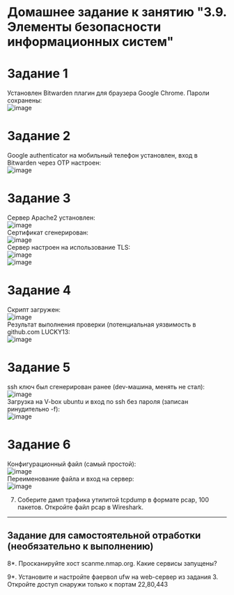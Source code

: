 # Домашнее задание к занятию "3.9. Элементы безопасности информационных систем"
# Задание 1
Установлен Bitwarden плагин для браузера Google Chrome. Пароли сохранены:  
![image](https://user-images.githubusercontent.com/22905019/145946982-97e1b74d-578a-4743-b6cd-daf1c4aea43f.png)  
# Задание 2
Google authenticator на мобильный телефон установлен, вход в Bitwarden через ОТР настроен:  
![image](https://user-images.githubusercontent.com/22905019/145948023-de3012a8-6dca-4527-8596-68889b91915a.png)  
# Задание 3
Сервер Apache2 установлен:  
![image](https://user-images.githubusercontent.com/22905019/145948826-2affa2f3-8c7f-499d-a0eb-4efe33cf0211.png)  
Сертификат сгенерирован:  
![image](https://user-images.githubusercontent.com/22905019/145950393-318b883e-7c74-40ae-ac2f-679f42ba463e.png)  
Сервер настроен на использование TLS:  
![image](https://user-images.githubusercontent.com/22905019/145950538-029f562d-7a71-4fe3-995b-de2a5ed297d7.png)  
![image](https://user-images.githubusercontent.com/22905019/145950136-9310b900-7015-4efa-9873-d362f6770467.png)  
# Задание 4
Скрипт загружен:  
![image](https://user-images.githubusercontent.com/22905019/145952109-2bf641a3-e3be-4d16-a58b-cb37676e68a8.png)  
Результат выполнения проверки (потенциальная уязвимость в github.com LUCKY13:  
![image](https://user-images.githubusercontent.com/22905019/145952268-3e8bb33e-7e86-444c-a05b-df936e81f906.png)  
# Задание 5
ssh ключ был сгенерирован ранее (dev-машина, менять не стал):  
![image](https://user-images.githubusercontent.com/22905019/145952668-15e69951-0bd5-4fe8-b28d-d62860c5a72f.png)  
Загрузка на V-box ubuntu и  вход по ssh без пароля (записан ринудительно -f):  
![image](https://user-images.githubusercontent.com/22905019/145952964-f252561e-9628-47a2-a6b7-df35fd6211fb.png)  
# Задание 6
Конфигурационный файл (самый простой):  
![image](https://user-images.githubusercontent.com/22905019/145958270-9114c27c-f6da-4d23-83b3-a3443f6a2d6e.png)  
Переименование файла и вход на сервер:  
![image](https://user-images.githubusercontent.com/22905019/145958399-acf93470-49cc-471c-a118-8bd4784d2261.png)  

7. Соберите дамп трафика утилитой tcpdump в формате pcap, 100 пакетов. Откройте файл pcap в Wireshark.

 ---
## Задание для самостоятельной отработки (необязательно к выполнению)

8*. Просканируйте хост scanme.nmap.org. Какие сервисы запущены?

9*. Установите и настройте фаервол ufw на web-сервер из задания 3. Откройте доступ снаружи только к портам 22,80,443
